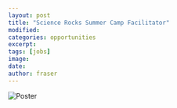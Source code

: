 ```yaml
---
layout: post
title: "Science Rocks Summer Camp Facilitator"
modified:
categories: opportunities
excerpt: 
tags: [jobs]
image:
date:
author: fraser
---
```


![Poster](http://www.ufvpsa.com/images/ScienceRocks2019.png)
